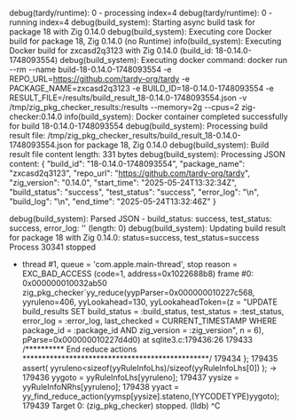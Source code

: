 debug(tardy/runtime): 0 - processing index=4
debug(tardy/runtime): 0 - running index=4
debug(build_system): Starting async build task for package 18 with Zig 0.14.0
debug(build_system): Executing core Docker build for package 18, Zig 0.14.0 (no Runtime)
info(build_system): Executing Docker build for zxcasd2q3123 with Zig 0.14.0 (build_id: 18-0.14.0-1748093554)
debug(build_system): Executing docker command: docker run --rm --name build-18-0.14.0-1748093554 -e REPO_URL=https://github.com/tardy-org/tardy -e PACKAGE_NAME=zxcasd2q3123 -e BUILD_ID=18-0.14.0-1748093554 -e RESULT_FILE=/results/build_result_18-0.14.0-1748093554.json -v /tmp/zig_pkg_checker_results:/results --memory=2g --cpus=2 zig-checker:0.14.0
info(build_system): Docker container completed successfully for build 18-0.14.0-1748093554
debug(build_system): Processing build result file: /tmp/zig_pkg_checker_results/build_result_18-0.14.0-1748093554.json for package 18, Zig 0.14.0
debug(build_system): Build result file content length: 331 bytes
debug(build_system): Processing JSON content: {
  "build_id": "18-0.14.0-1748093554",
  "package_name": "zxcasd2q3123",
  "repo_url": "https://github.com/tardy-org/tardy",
  "zig_version": "0.14.0",
  "start_time": "2025-05-24T13:32:34Z",
  "build_status": "success",
  "test_status": "success",
  "error_log": "\n",
  "build_log": "\n",
  "end_time": "2025-05-24T13:32:46Z"
}

debug(build_system): Parsed JSON - build_status: success, test_status: success, error_log: '' (length: 0)
debug(build_system): Updating build result for package 18 with Zig 0.14.0: status=success, test_status=success
Process 30341 stopped
* thread #1, queue = 'com.apple.main-thread', stop reason = EXC_BAD_ACCESS (code=1, address=0x1022688b8)
    frame #0: 0x000000010032ab50 zig_pkg_checker`yy_reduce(yypParser=0x000000010227c568, yyruleno=406, yyLookahead=130, yyLookaheadToken=(z = "UPDATE build_results SET build_status = :build_status, test_status = :test_status, error_log = :error_log, last_checked = CURRENT_TIMESTAMP WHERE package_id = :package_id AND zig_version = :zig_version", n = 6), pParse=0x000000010227d4d0) at sqlite3.c:179436:26
   179433       /********** End reduce actions ************************************************/
   179434         };
   179435         assert( yyruleno<sizeof(yyRuleInfoLhs)/sizeof(yyRuleInfoLhs[0]) );
-> 179436         yygoto = yyRuleInfoLhs[yyruleno];
   179437         yysize = yyRuleInfoNRhs[yyruleno];
   179438         yyact = yy_find_reduce_action(yymsp[yysize].stateno,(YYCODETYPE)yygoto);
   179439
Target 0: (zig_pkg_checker) stopped.
(lldb) ^C